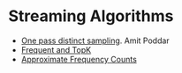 # Streaming Algorithms

- [One pass distinct sampling](http://jonathanlewis.files.wordpress.com/2011/12/one-pass-distinct-sampling.pdf).  Amit Poddar
- [Frequent and TopK](http://www.cse.ust.hk/~leichen/courses/comp5331/lectures/efficient_computation_of_frequent_and_top_k_elements_in_data.pdf)
- [Approximate Frequency Counts](http://www.vldb.org/conf/2002/S10P03.pdf)
